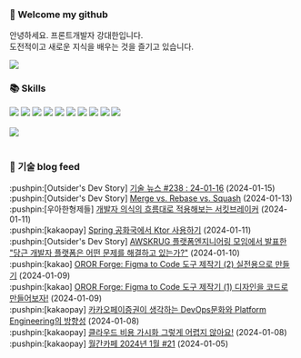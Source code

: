 ### 👋 Welcome my github

안녕하세요. 프론트개발자 강대한입니다.
<br>
도전적이고 새로운 지식을 배우는 것을 즐기고 있습니다.

<!--
![header](https://capsule-render.vercel.app/api?type=Waving&color=auto&height=300&section=header&text=Welcome&fontAlignY=40&desc=KangDaeHan%20github%20&descSize=20&descAlignY=55&animation=fadeIn&fontSize=90)

**KangDaeHan/KangDaeHan** is a ✨ _special_ ✨ repository because its `README.md` (this file) appears on your GitHub profile.

Here are some ideas to get you started:

- 🔭 I’m currently working on ...
- 🌱 I’m currently learning ...
- 👯 I’m looking to collaborate on ...
- 🤔 I’m looking for help with ...
- 💬 Ask me about ...
- 📫 How to reach me: ...
- 😄 Pronouns: ...
- ⚡ Fun fact: ...
-->

<a href="https://twinfamily.github.io" target="_blank"><img src="https://img.shields.io/badge/Blog-121D33?style=flat-square&logo=blogger&logoColor=ffffff"/></a>

### :books: Skills
<a href="#" target="_blank"><img src="https://img.shields.io/badge/React-61DAFB?style=flat-square&logo=react&logoColor=ffffff"/></a>
<a href="#" target="_blank"><img src="https://img.shields.io/badge/Html5-E34F26?style=flat-square&logo=html5&logoColor=ffffff"/></a>
<a href="#" target="_blank"><img src="https://img.shields.io/badge/Javascript-F7DF1E?style=flat-square&logo=javascript&logoColor=ffffff"/></a>
<a href="#" target="_blank"><img src="https://img.shields.io/badge/Cssmodules-000000?style=flat-square&logo=cssmodules&logoColor=ffffff"/></a>
<a href="#" target="_blank"><img src="https://img.shields.io/badge/Node.js-339933?style=flat-square&logo=nodedotjs&logoColor=ffffff"/></a>
<a href="#" target="_blank"><img src="https://img.shields.io/badge/Typescript-3178C6?style=flat-square&logo=typescript&logoColor=ffffff"/></a>
<a href="#" target="_blank"><img src="https://img.shields.io/badge/Git-F05032?style=flat-square&logo=git&logoColor=ffffff"/></a>
<a href="#" target="_blank"><img src="https://img.shields.io/badge/Gitlab-FC6D26?style=flat-square&logo=gitlab&logoColor=ffffff"/></a>
<a href="#" target="_blank"><img src="https://img.shields.io/badge/Webpack-8DD6F9?style=flat-square&logo=webpack&logoColor=ffffff"/></a>
<a href="#" target="_blank"><img src="https://img.shields.io/badge/Vite-646CFF?style=flat-square&logo=vite&logoColor=ffffff"/></a>
<br><br>
<img src="https://github-readme-stats.vercel.app/api/top-langs/?username=KangDaeHan&layout=compact">
<br><br>
### :round_pushpin: 기술 blog feed
<!-- BLOG-POST-LIST:START --><div>:pushpin:[Outsider's Dev Story] <a target="_blank" href="https://blog.outsider.ne.kr/1705">기술 뉴스 #238 : 24-01-16</a> (2024-01-15)</div><div>:pushpin:[Outsider's Dev Story] <a target="_blank" href="https://blog.outsider.ne.kr/1704">Merge vs. Rebase vs. Squash</a> (2024-01-13)</div><div>:pushpin:[우아한형제들] <a target="_blank" href="https://techblog.woowahan.com/15694/">개발자 의식의 흐름대로 적용해보는 서킷브레이커</a> (2024-01-11)</div><div>:pushpin:[kakaopay] <a target="_blank" href="https://tech.kakaopay.com/post/spring-and-ktor/">Spring 공화국에서 Ktor 사용하기</a> (2024-01-11)</div><div>:pushpin:[Outsider's Dev Story] <a target="_blank" href="https://blog.outsider.ne.kr/1703">AWSKRUG 플랫폼엔지니어링 모임에서 발표한 &quot;당근 개발자 플랫폼은 어떤 문제를 해결하고 있는가?&quot;</a> (2024-01-10)</div><div>:pushpin:[kakao] <a target="_blank" href="https://tech.kakao.com/2024/01/09/ororforge-2/">OROR Forge: Figma to Code 도구 제작기 &lpar;2&rpar; 실전용으로 만들기</a> (2024-01-09)</div><div>:pushpin:[kakao] <a target="_blank" href="https://tech.kakao.com/2024/01/09/ororforge-1/">OROR Forge: Figma to Code 도구 제작기 &lpar;1&rpar; 디자인을 코드로 만들어보자!</a> (2024-01-09)</div><div>:pushpin:[kakaopay] <a target="_blank" href="https://tech.kakaopay.com/post/kakaopaysec-devops-platform/">카카오페이증권이 생각하는 DevOps문화와 Platform Engineering의 방향성</a> (2024-01-08)</div><div>:pushpin:[kakaopay] <a target="_blank" href="https://tech.kakaopay.com/post/cloud-cost-visualization/">클라우드 비용 가시화 그렇게 어렵지 않아요!</a> (2024-01-08)</div><div>:pushpin:[kakaopay] <a target="_blank" href="https://tech.kakaopay.com/post/pay-magazine-202401/">월간카페 2024년 1월 #21</a> (2024-01-05)</div><!-- BLOG-POST-LIST:END -->

<!-- ![Anurag's GitHub stats](https://github-readme-stats.vercel.app/api?username=KangDaeHan&show_icons=true&theme=radical) -->
<!--
### 📫 Blog
<table><tbody><tr>
<td>
    <a href="https://yeonyeon.tistory.com/312">
        <div>[인프콘 후기] 2023 INFCON </div>
    </a>
    <div>1. 인프콘에 참가하다 🙂 어떻게 참가할 수 있었는가 때는 2023년 7월 18일 12시 48분. 인프콘 추첨 결과 공개까지 12... </div>
    <div>23.08.16</div>
</td>
<td>
    <a href="https://yeonyeon.tistory.com/311">
        <img width="100%" src="/img/8066187260670780795.png"/><br/>
        <div>[Git] 머지 커밋 revert 하기 </div>
    </a>
    <div>🤔 git revert란? git revert란 일부 기존의 커밋들을 되돌리는 작업이다. git reset과는 다른 것이, git reset은 기... </div>
    <div>23.08.13</div>
</td>
<td>
    <a href="https://yeonyeon.tistory.com/310">
        <img width="100%" src="/img/9188834980247484156.png"/><br/>
        <div>[Spring Batch] 개념부터 코드까지 </div>
    </a>
    <div>목차 1. Spring Batch란? 2. Spring Batch 구조 3. 기본적인 세팅 4. Job, Step 5. ItemReader, ItemProcessor,  ItemW... </div>
    <div>23.07.21</div>
</td>
</tr>
</tbody></table>
-->
